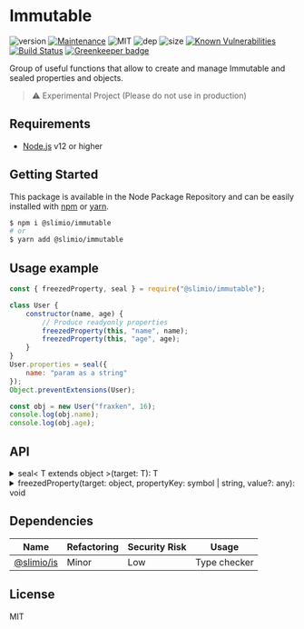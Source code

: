 # Immutable

![version](https://img.shields.io/badge/dynamic/json.svg?url=https://raw.githubusercontent.com/SlimIO/Immutable/master/package.json&query=$.version&label=Version)
[![Maintenance](https://img.shields.io/badge/Maintained%3F-yes-green.svg)](https://github.com/SlimIO/Immutable/commit-activity)
![MIT](https://img.shields.io/github/license/mashape/apistatus.svg)
![dep](https://img.shields.io/david/SlimIO/Immutable)
![size](https://img.shields.io/github/languages/code-size/SlimIO/Immutable)
[![Known Vulnerabilities](https://snyk.io//test/github/SlimIO/Immutable/badge.svg?targetFile=package.json)](https://snyk.io//test/github/SlimIO/Immutable?targetFile=package.json)
[![Build Status](https://travis-ci.com/SlimIO/Immutable.svg?branch=master)](https://travis-ci.com/SlimIO/Immutable)
[![Greenkeeper badge](https://badges.greenkeeper.io/SlimIO/Immutable.svg)](https://greenkeeper.io/)

Group of useful functions that allow to create and manage Immutable and sealed properties and objects.

> ⚠️ Experimental Project (Please do not use in production)

## Requirements
- [Node.js](https://nodejs.org/en/) v12 or higher

## Getting Started

This package is available in the Node Package Repository and can be easily installed with [npm](https://docs.npmjs.com/getting-started/what-is-npm) or [yarn](https://yarnpkg.com).

```bash
$ npm i @slimio/immutable
# or
$ yarn add @slimio/immutable
```

## Usage example
```js
const { freezedProperty, seal } = require("@slimio/immutable");

class User {
    constructor(name, age) {
        // Produce readyonly properties
        freezedProperty(this, "name", name);
        freezedProperty(this, "age", age);
    }
}
User.properties = seal({
    name: "param as a string"
});
Object.preventExtensions(User);

const obj = new User("fraxken", 16);
console.log(obj.name);
console.log(obj.age);
```

## API

<details><summary>seal< T extends object >(target: T): T</summary>
<br />

Same as [Object.seal()](https://developer.mozilla.org/fr/docs/Web/JavaScript/Reference/Objets_globaux/Object/seal) but doesn't allow to cast the original property type:
```js
const obj = Immutable.seal({
    foo: "bar"
});
obj.foo = "world"; // ok
obj.foo = 10; // Error: Unable to cast string to number for propertyKey foo
```
</details>

<details><summary>freezedProperty(target: object, propertyKey: symbol | string, value?: any): void</summary>
<br />

Setup a freezed property on a given target (Same behavior as Object.freeze but for all kind of values).
```js
const obj = {};
Immutable.freezedProperty(obj, "foo", "bar");
console.log(obj.foo); // stdout bar
delete obj.foo; // Error
```
</details>

## Dependencies

|Name|Refactoring|Security Risk|Usage|
|---|---|---|---|
|[@slimio/is](https://github.com/SlimIO/is#readme)|Minor|Low|Type checker|

## License
MIT
